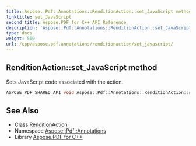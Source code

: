 ```yaml
---
title: Aspose::Pdf::Annotations::RenditionAction::set_JavaScript method
linktitle: set_JavaScript
second_title: Aspose.PDF for C++ API Reference
description: 'Aspose::Pdf::Annotations::RenditionAction::set_JavaScript method. Sets JavaScript code associated with the action in C++.'
type: docs
weight: 500
url: /cpp/aspose.pdf.annotations/renditionaction/set_javascript/
---
```

## RenditionAction::set_JavaScript method


Sets JavaScript code associated with the action.

```cpp
ASPOSE_PDF_SHARED_API void Aspose::Pdf::Annotations::RenditionAction::set_JavaScript(System::String value)
```

## See Also

* Class [RenditionAction](../)
* Namespace [Aspose::Pdf::Annotations](../../)
* Library [Aspose.PDF for C++](../../../)
